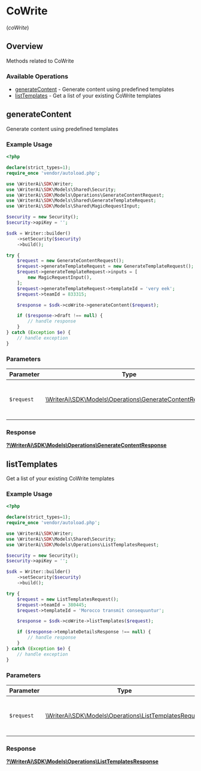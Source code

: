 # CoWrite
(*coWrite*)

## Overview

Methods related to CoWrite

### Available Operations

* [generateContent](#generatecontent) - Generate content using predefined templates
* [listTemplates](#listtemplates) - Get a list of your existing CoWrite templates

## generateContent

Generate content using predefined templates

### Example Usage

```php
<?php

declare(strict_types=1);
require_once 'vendor/autoload.php';

use \WriterAi\SDK\Writer;
use \WriterAi\SDK\Models\Shared\Security;
use \WriterAi\SDK\Models\Operations\GenerateContentRequest;
use \WriterAi\SDK\Models\Shared\GenerateTemplateRequest;
use \WriterAi\SDK\Models\Shared\MagicRequestInput;

$security = new Security();
$security->apiKey = '';

$sdk = Writer::builder()
    ->setSecurity($security)
    ->build();

try {
    $request = new GenerateContentRequest();
    $request->generateTemplateRequest = new GenerateTemplateRequest();
    $request->generateTemplateRequest->inputs = [
        new MagicRequestInput(),
    ];
    $request->generateTemplateRequest->templateId = 'very eek';
    $request->teamId = 833315;

    $response = $sdk->coWrite->generateContent($request);

    if ($response->draft !== null) {
        // handle response
    }
} catch (Exception $e) {
    // handle exception
}
```

### Parameters

| Parameter                                                                                                   | Type                                                                                                        | Required                                                                                                    | Description                                                                                                 |
| ----------------------------------------------------------------------------------------------------------- | ----------------------------------------------------------------------------------------------------------- | ----------------------------------------------------------------------------------------------------------- | ----------------------------------------------------------------------------------------------------------- |
| `$request`                                                                                                  | [\WriterAi\SDK\Models\Operations\GenerateContentRequest](../../models/operations/GenerateContentRequest.md) | :heavy_check_mark:                                                                                          | The request object to use for the request.                                                                  |


### Response

**[?\WriterAi\SDK\Models\Operations\GenerateContentResponse](../../models/operations/GenerateContentResponse.md)**


## listTemplates

Get a list of your existing CoWrite templates

### Example Usage

```php
<?php

declare(strict_types=1);
require_once 'vendor/autoload.php';

use \WriterAi\SDK\Writer;
use \WriterAi\SDK\Models\Shared\Security;
use \WriterAi\SDK\Models\Operations\ListTemplatesRequest;

$security = new Security();
$security->apiKey = '';

$sdk = Writer::builder()
    ->setSecurity($security)
    ->build();

try {
    $request = new ListTemplatesRequest();
    $request->teamId = 380445;
    $request->templateId = 'Morocco transmit consequuntur';

    $response = $sdk->coWrite->listTemplates($request);

    if ($response->templateDetailsResponse !== null) {
        // handle response
    }
} catch (Exception $e) {
    // handle exception
}
```

### Parameters

| Parameter                                                                                               | Type                                                                                                    | Required                                                                                                | Description                                                                                             |
| ------------------------------------------------------------------------------------------------------- | ------------------------------------------------------------------------------------------------------- | ------------------------------------------------------------------------------------------------------- | ------------------------------------------------------------------------------------------------------- |
| `$request`                                                                                              | [\WriterAi\SDK\Models\Operations\ListTemplatesRequest](../../models/operations/ListTemplatesRequest.md) | :heavy_check_mark:                                                                                      | The request object to use for the request.                                                              |


### Response

**[?\WriterAi\SDK\Models\Operations\ListTemplatesResponse](../../models/operations/ListTemplatesResponse.md)**

